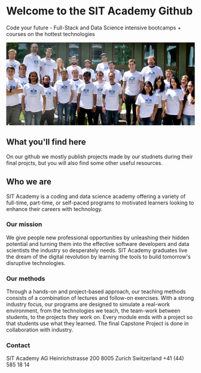 # Welcome to the SIT Academy Github
Code your future - Full-Stack and Data Science intensive bootcamps + courses on the hottest technologies

![Students](./propulsion_people.jpeg)

## What you'll find here

On our github we mostly publish projects made by our studnets during their final projcts, but you will also find some other useful resources.



## Who we are

SIT Academy is a coding and data science academy offering a variety of full-time, part-time, or self-paced programs to motivated learners looking to enhance their careers with technology.

### Our mission

We give people new professional opportunities by unleashing their hidden potential and turning them into the effective software developers and data scientists the industry so desperately needs. SIT Academy graduates live the dream of the digital revolution by learning the tools to build tomorrow's disruptive technologies.

### Our methods

Through a hands-on and project-based approach, our teaching methods consists of a combination of lectures and follow-on exercises. With a strong industry focus, our programs are designed to simulate a real-work environment, from the technologies we teach, the team-work between students, to the projects they work on. Every module ends with a project so that students use what they learned. The final Capstone Project is done in collaboration with industry.

### Contact
SIT Academy AG
Heinrichstrasse 200
8005 Zurich
Switzerland
+41 (44) 585 18 14
